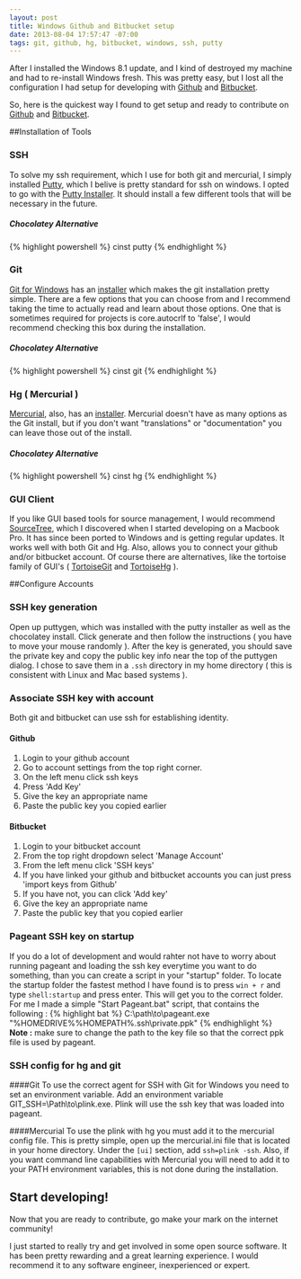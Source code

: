 ```yaml
---
layout: post
title: Windows Github and Bitbucket setup
date: 2013-08-04 17:57:47 -07:00
tags: git, github, hg, bitbucket, windows, ssh, putty
---
```


After I installed the Windows 8.1 update, and I kind of destroyed my machine and had to re-install Windows fresh.  This was pretty easy, but I lost all the configuration I had setup for developing with [Github](http://github.com) and [Bitbucket](http://bitbucket.org).

So, here is the quickest way I found to get setup and ready to contribute on [Github](http://github.com) and [Bitbucket](http://bitbucket.org).

##Installation of Tools
### SSH
To solve my ssh requirement, which I use for both git and mercurial, I simply installed [Putty](http://www.chiark.greenend.org.uk/~sgtatham/putty/), which I belive is pretty standard for ssh on windows.  I opted to go with the [Putty Installer](http://the.earth.li/~sgtatham/putty/latest/x86/putty-0.62-installer.exe).  It should install a few different tools that will be necessary in the future.

##### Chocolatey Alternative
{% highlight powershell %}
cinst putty
{% endhighlight %}

### Git
[Git for Windows]() has an [installer](http://code.google.com/p/msysgit/downloads/detail?name=Git-1.8.3-preview20130601.exe&can=2&q=full+installer+official+git) which makes the git installation pretty simple.  There are a few options that you can choose from and I recommend taking the time to actually read and learn about those options.  One that is sometimes required for projects is core.autocrlf to 'false', I would recommend checking this box during the installation.

##### Chocolatey Alternative
{% highlight powershell %}
cinst git
{% endhighlight %}

### Hg ( Mercurial )
[Mercurial](http://mercurial.selenic.com/downloads/), also, has an [installer](http://mercurial.selenic.com/release/windows/mercurial-2.7.0-x64.msi).  Mercurial doesn't have as many options as the Git install, but if you don't want "translations" or "documentation" you can leave those out of the install.

##### Chocolatey Alternative
{% highlight powershell %}
cinst hg
{% endhighlight %}

### GUI Client
If you like GUI based tools for source management, I would recommend [SourceTree](http://www.sourcetreeapp.com/), which I discovered when I started developing on a Macbook Pro.  It has since been ported to Windows and is getting regular updates.  It works well with both Git and Hg.  Also, allows you to connect your github and/or bitbucket account.  Of course there are alternatives, like the tortoise family of GUI's ( [TortoiseGit](http://code.google.com/p/tortoisegit/) and [TortoiseHg](http://tortoisehg.bitbucket.org/) ).

##Configure Accounts
### SSH key generation
Open up puttygen, which was installed with the putty installer as well as the chocolatey install.  Click generate and then follow the instructions ( you have to move your mouse randomly ).  After the key is generated, you should save the private key and copy the public key info near the top of the puttygen dialog.  I chose to save them in a ```.ssh``` directory in my home directory ( this is consistent with Linux and Mac based systems ).

### Associate SSH key with account
Both git and bitbucket can use ssh for establishing identity.

#### Github
1. Login to your github account
2. Go to account settings from the top right corner.
3. On the left menu click ssh keys
4. Press 'Add Key'
5. Give the key an appropriate name
6. Paste the public key you copied earlier

#### Bitbucket
1. Login to your bitbucket account
2. From the top right dropdown select 'Manage Account'
3. From the left menu click 'SSH keys'
4. If you have linked your github and bitbucket accounts you can just press 'import keys from Github'
5. If you have not, you can click 'Add key'
6. Give the key an appropriate name
7. Paste the public key that you copied earlier

### Pageant SSH key on startup
If you do a lot of development and would rahter not have to worry about running pageant and loading the ssh key everytime you want to do something, than you can create a script in your "startup" folder.  To locate the startup folder the fastest method I have found is to press ```win + r``` and type ```shell:startup``` and press enter.  This will get you to the correct folder.  For me I made a simple "Start Pageant.bat" script, that contains the following :
{% highlight bat %}
C:\path\to\pageant.exe "%HOMEDRIVE%%HOMEPATH%\.ssh\private.ppk"
{% endhighlight %}
**Note :** make sure to change the path to the key file so that the correct ppk file is used by pageant.

### SSH config for hg and git
####Git
To use the correct agent for SSH with Git for Windows you need to set an environment variable.  Add an environment variable GIT_SSH=\Path\to\plink.exe.  Plink will use the ssh key that was loaded into pageant.

####Mercurial
To use the plink with hg you must add it to the mercurial config file.  This is pretty simple, open up the mercurial.ini file that is located in your home directory.  Under the ```[ui]``` section, add ```ssh=plink -ssh```.  Also, if you want command line capabilities with Mercurial you will need to add it to your PATH environment variables, this is not done during the installation.

## Start developing!
Now that you are ready to contribute, go make your mark on the internet community!

I just started to really try and get involved in some open source software.  It has been pretty rewarding and a great learning experience.  I would recommend it to any software engineer, inexperienced or expert.



